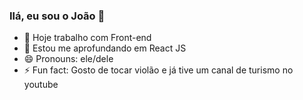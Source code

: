 ### Ilá, eu sou o João 👋

- 🔭 Hoje trabalho com Front-end
- 🌱 Estou me aprofundando em React JS
- 😄 Pronouns: ele/dele
- ⚡ Fun fact: Gosto de tocar violão e já tive um canal de turismo no youtube
